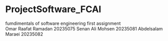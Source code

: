 # ProjectSoftware_FCAI
fumdimentals of software engineering first assignment  
Omar Raafat Ramadan 20235075
Senan Ali Mohsen    20235081
Abdelsalam Maraei   20235082
